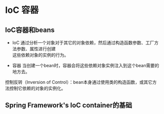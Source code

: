 # IoC 容器

## IoC容器和beans

* IoC
	通过分析一个对象对于其它的对象依赖，然后通过构造函数参数、工厂方法参数、属性进行创建  
	这些依赖对象的实例的行为。

* 容器
	当创建一个bean时，容器会将这些依赖对象实例注入到这个bean需要的地方去。


控制反转（Inversion of Control）：bean本身通过使用类的构造函数，或其它方法控制它依赖的对象的实例化。


## Spring Framework's IoC container的基础







